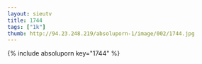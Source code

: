 ```yaml
--- 
layout: sieutv
title: 1744
tags: ["1k"]
thumb: http://94.23.248.219/absoluporn-1/image/002/1744.jpg
---
```

{% include absoluporn key="1744" %} 
